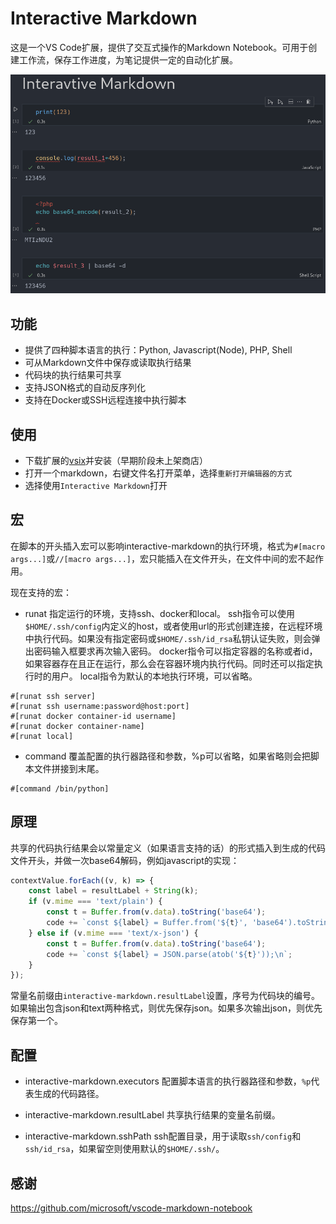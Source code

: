 # Interactive Markdown

这是一个VS Code扩展，提供了交互式操作的Markdown Notebook。可用于创建工作流，保存工作进度，为笔记提供一定的自动化扩展。

![example](example/example.png)

## 功能

- 提供了四种脚本语言的执行：Python, Javascript(Node), PHP, Shell
- 可从Markdown文件中保存或读取执行结果
- 代码块的执行结果可共享
- 支持JSON格式的自动反序列化
- 支持在Docker或SSH远程连接中执行脚本

## 使用

- 下载扩展的[vsix](https://github.com/HSwift/interactive-markdown/actions)并安装（早期阶段未上架商店）
- 打开一个markdown，右键文件名打开菜单，选择`重新打开编辑器的方式`
- 选择使用`Interactive Markdown`打开

## 宏

在脚本的开头插入宏可以影响interactive-markdown的执行环境，格式为`#[macro args...]`或`//[macro args...]`，宏只能插入在文件开头，在文件中间的宏不起作用。

现在支持的宏：

- runat 指定运行的环境，支持ssh、docker和local。
ssh指令可以使用`$HOME/.ssh/config`内定义的host，或者使用url的形式创建连接，在远程环境中执行代码。如果没有指定密码或`$HOME/.ssh/id_rsa`私钥认证失败，则会弹出密码输入框要求再次输入密码。
docker指令可以指定容器的名称或者id，如果容器存在且正在运行，那么会在容器环境内执行代码。同时还可以指定执行时的用户。
local指令为默认的本地执行环境，可以省略。
```
#[runat ssh server]
#[runat ssh username:password@host:port]
#[runat docker container-id username]
#[runat docker container-name]
#[runat local]
```

- command 覆盖配置的执行器路径和参数，%p可以省略，如果省略则会把脚本文件拼接到末尾。
```
#[command /bin/python]
```

## 原理

共享的代码执行结果会以常量定义（如果语言支持的话）的形式插入到生成的代码文件开头，并做一次base64解码，例如javascript的实现：
```js
contextValue.forEach((v, k) => {
    const label = resultLabel + String(k);
    if (v.mime === 'text/plain') {
        const t = Buffer.from(v.data).toString('base64');
        code += `const ${label} = Buffer.from('${t}', 'base64').toString();\n`;
    } else if (v.mime === 'text/x-json') {
        const t = Buffer.from(v.data).toString('base64');
        code += `const ${label} = JSON.parse(atob('${t}'));\n`;
    }
});
```

常量名前缀由`interactive-markdown.resultLabel`设置，序号为代码块的编号。如果输出包含json和text两种格式，则优先保存json。如果多次输出json，则优先保存第一个。

## 配置

- interactive-markdown.executors
配置脚本语言的执行器路径和参数，`%p`代表生成的代码路径。

- interactive-markdown.resultLabel
共享执行结果的变量名前缀。

- interactive-markdown.sshPath
ssh配置目录，用于读取`ssh/config`和`ssh/id_rsa`，如果留空则使用默认的`$HOME/.ssh/`。

## 感谢

https://github.com/microsoft/vscode-markdown-notebook
